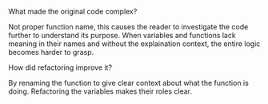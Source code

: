 What made the original code complex?

Not proper function name, this causes the reader to investigate the code further to understand its purpose.
When variables and functions lack meaning in their names and without the explaination context, the entire logic becomes harder to grasp.


How did refactoring improve it?

By renaming the function to give clear context about what the function is doing.
Refactoring the variables makes their roles clear.
